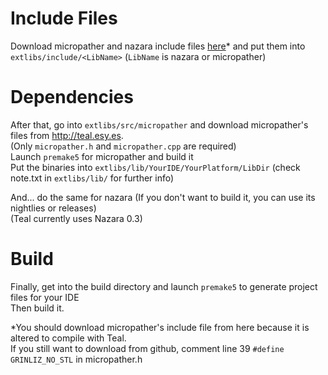 # Include Files
Download micropather and nazara include files [here](http://teal.esy.es)* and put them into `extlibs/include/<LibName>` (`LibName` is nazara or micropather)  

# Dependencies
After that, go into `extlibs/src/micropather` and download micropather's files from http://teal.esy.es.  
(Only `micropather.h` and `micropather.cpp` are required)  
Launch `premake5` for micropather and build it  
Put the binaries into `extlibs/lib/YourIDE/YourPlatform/LibDir` (check note.txt in `extlibs/lib/` for further info)  

And... do the same for nazara (If you don't want to build it, you can use its nightlies or releases)  
(Teal currently uses Nazara 0.3)

# Build
Finally, get into the build directory and launch `premake5` to generate project files for your IDE  
Then build it.

*You should download micropather's include file from here because it is altered to compile with Teal.  
 If you still want to download from github, comment line 39 `#define GRINLIZ_NO_STL` in micropather.h